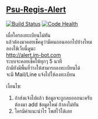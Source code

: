 [Psu-Regis-Alert](http://alert.im-bot.com)
------------

[![Build
Status](https://travis-ci.org/ibotdotout/psu-regis-alert.svg?branch=master)](https://travis-ci.org/ibotdotout/psu-regis-alert)
[![Code
Health](https://landscape.io/github/ibotdotout/psu-regis-alert/master/landscape.svg?style=flat)](https://landscape.io/github/ibotdotout/psu-regis-alert/master)


เผื่อใครลงทะเบียนไม่ทัน   
แล้วต้องมาคอยเช็คดูว่ามีคนถอนออกไปบ้างไหม  
ลองใช้เว็บนี้ดูนะ  
http://alert.im-bot.com  
ระบบจะคอยเช็คให้ทุกๆ 5 นาที  
ถ้ามียังมีพื้นที่ว่างให้สามารถลงทะเบียนได้  
จะมี Mail/Line แจ้งไปให้ลงทะเบียน  

เงื่อนไข:  
1. ถ้าส่งแจ้งไปแล้ว ข้อมูลจะถูกลบออกนะครับ  
ต้องมา add ข้อมูลใหม่ ถ้าลงไม่ทัน  
2. ใครมีคำแนะนำไร โพสไว้ได้เลย  
